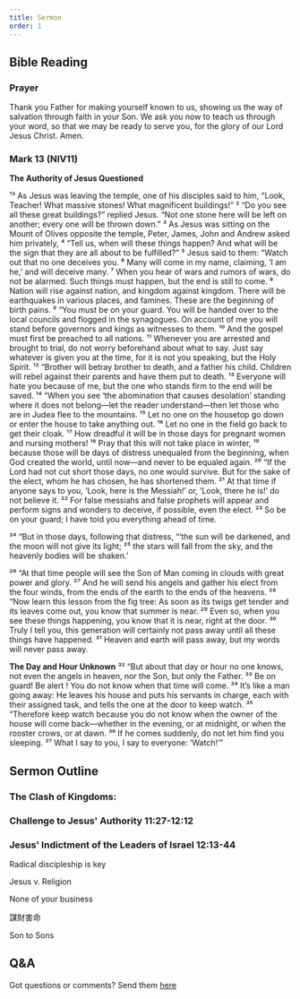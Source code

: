 ```yaml
---
title: Sermon 
order: 1
---
```


## Bible Reading

### Prayer
Thank you Father for making yourself known to us, showing us the way of salvation through faith in your Son. We ask you now to teach us through your word, so that we may be ready to serve you, for the glory of our Lord Jesus Christ. Amen. 

### Mark 13 (NIV11)

**The Authority of Jesus Questioned**

¹³ As Jesus was leaving the temple, one of his disciples said to him, “Look, Teacher! What massive stones! What magnificent buildings!”
² “Do you see all these great buildings?” replied Jesus. “Not one stone here will be left on another; every one will be thrown down.”
³ As Jesus was sitting on the Mount of Olives opposite the temple, Peter, James, John and Andrew asked him privately, ⁴ “Tell us, when will these things happen? And what will be the sign that they are all about to be fulfilled?”
⁵ Jesus said to them: “Watch out that no one deceives you. ⁶ Many will come in my name, claiming, ‘I am he,’ and will deceive many. ⁷ When you hear of wars and rumors of wars, do not be alarmed. Such things must happen, but the end is still to come. ⁸ Nation will rise against nation, and kingdom against kingdom. There will be earthquakes in various places, and famines. These are the beginning of birth pains.
⁹ “You must be on your guard. You will be handed over to the local councils and flogged in the synagogues. On account of me you will stand before governors and kings as witnesses to them. ¹⁰ And the gospel must first be preached to all nations. ¹¹ Whenever you are arrested and brought to trial, do not worry beforehand about what to say. Just say whatever is given you at the time, for it is not you speaking, but the Holy Spirit.
¹² “Brother will betray brother to death, and a father his child. Children will rebel against their parents and have them put to death. ¹³ Everyone will hate you because of me, but the one who stands firm to the end will be saved.
¹⁴ “When you see ‘the abomination that causes desolation’ standing where it does not belong—let the reader understand—then let those who are in Judea flee to the mountains. ¹⁵ Let no one on the housetop go down or enter the house to take anything out. ¹⁶ Let no one in the field go back to get their cloak. ¹⁷ How dreadful it will be in those days for pregnant women and nursing mothers! ¹⁸ Pray that this will not take place in winter, ¹⁹ because those will be days of distress unequaled from the beginning, when God created the world, until now—and never to be equaled again.
²⁰ “If the Lord had not cut short those days, no one would survive. But for the sake of the elect, whom he has chosen, he has shortened them. ²¹ At that time if anyone says to you, ‘Look, here is the Messiah!’ or, ‘Look, there he is!’ do not believe it. ²² For false messiahs and false prophets will appear and perform signs and wonders to deceive, if possible, even the elect. ²³ So be on your guard; I have told you everything ahead of time.

²⁴ “But in those days, following that distress,
  “‘the sun will be darkened,
    and the moon will not give its light;
²⁵ the stars will fall from the sky,
    and the heavenly bodies will be shaken.’ 

²⁶ “At that time people will see the Son of Man coming in clouds with great power and glory. ²⁷ And he will send his angels and gather his elect from the four winds, from the ends of the earth to the ends of the heavens.
²⁸ “Now learn this lesson from the fig tree: As soon as its twigs get tender and its leaves come out, you know that summer is near. ²⁹ Even so, when you see these things happening, you know that it is near, right at the door. ³⁰ Truly I tell you, this generation will certainly not pass away until all these things have happened. ³¹ Heaven and earth will pass away, but my words will never pass away.

**The Day and Hour Unknown**
³² “But about that day or hour no one knows, not even the angels in heaven, nor the Son, but only the Father. ³³ Be on guard! Be alert ! You do not know when that time will come. ³⁴ It’s like a man going away: He leaves his house and puts his servants in charge, each with their assigned task, and tells the one at the door to keep watch.
³⁵ “Therefore keep watch because you do not know when the owner of the house will come back—whether in the evening, or at midnight, or when the rooster crows, or at dawn. ³⁶ If he comes suddenly, do not let him find you sleeping. ³⁷ What I say to you, I say to everyone: ‘Watch!’”


## Sermon Outline
### The Clash of Kingdoms:
### Challenge to Jesus' Authority 11:27-12:12
### Jesus' Indictment of the Leaders of Israel 12:13-44


Radical discipleship is key 

Jesus v. Religion 

None of your business 

謀財害命

Son to Sons 







## Q&A
Got questions or comments? Send them [here](https://tinyurl.com/SGHACQuestionsAnswers)
